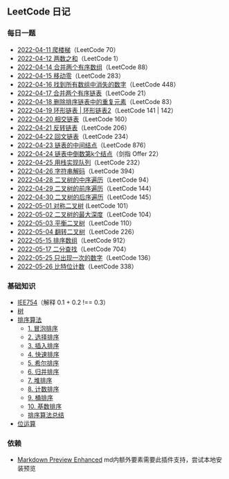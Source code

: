 ## LeetCode 日记

### 每日一题

- [2022-04-11 爬楼梯](/daily/2022-04-11.md)（LeetCode 70）
- [2022-04-12 两数之和](/daily/2022-04-12.md)（LeetCode 1）
- [2022-04-14 合并两个有序数组](/daily/2022-04-14.md)（LeetCode 88）
- [2022-04-15 移动零](/daily/2022-04-15.md)（LeetCode 283）
- [2022-04-16 找到所有数组中消失的数字](/daily/2022-04-16.md)（LeetCode 448）
- [2022-04-17 合并两个有序链表](/daily/2022-04-17.md)（LeetCode 21）
- [2022-04-18 删除排序链表中的重复元素](/daily/2022-04-18.md)（LeetCode 83）
- [2022-04-19 环形链表 | 环形链表2](/daily/2022-04-19.md)（LeetCode 141 | 142）
- [2022-04-20 相交链表](/daily/2022-04-20.md)（LeetCode 160）
- [2022-04-21 反转链表](/daily/2022-04-21.md)（LeetCode 206）
- [2022-04-22 回文链表](/daily/2022-04-22.md)（LeetCode 234）
- [2022-04-23 链表的中间结点](/daily/2022-04-23.md)（LeetCode 876）
- [2022-04-24 链表中倒数第k个结点](/daily/2022-04-24.md)（剑指 Offer 22）
- [2022-04-25 用栈实现队列](/daily/2022-04-25.md)（LeetCode 232）
- [2022-04-26 字符串解码](/daily/2022-04-26.md)（LeetCode 394）
- [2022-04-28 二叉树的中序遍历](/daily/2022-04-28.md)（LeetCode 94）
- [2022-04-29 二叉树的前序遍历](/daily/2022-04-29.md)（LeetCode 144）
- [2022-04-30 二叉树的后序遍历](/daily/2022-04-30.md)（LeetCode 145）
- [2022-05-01 对称二叉树](/daily/2022-05-01.md) (LeetCode 101）
- [2022-05-02 二叉树的最大深度](/daily/2022-05-02.md)（LeetCode 104）
- [2022-05-03 平衡二叉树](/daily/2022-05-03.md)（LeetCode 110）
- [2022-05-04 翻转二叉树](/daily/2022-05-04.md)（LeetCode 226）
- [2022-05-15 排序数组](/daily/2022-05-15.md)（LeetCode 912）
- [2022-05-17 二分查找](/daily/2022-05-17.md)（LeetCode 704）
- [2022-05-25 只出现一次的数字](/daily/2022-05-25.md)（LeetCode 136）
- [2022-05-26 比特位计数](/daily/2022-05-26.md)（LeetCode 338）
 <!-- ### 类型分类

#### 递归

- [2022-04-11 爬楼梯](/daily/2022-04-11.md)（LeetCode 70）

#### 数组

- [2022-04-12 两数之和](/daily/2022-04-12.md)（LeetCode 1）
- [2022-04-14 合并两个有序数组](/daily/2022-04-14.md)（LeetCode 88） 
- [2022-04-15 移动零](/daily//2022-04-15.md)（LeetCode 283） 
- [2022-04-16 找到所有数组中消失的数字](/daily/2022-04-16.md)（LeetCode 448）-->

<!-- #### 链表

- [2022-04-17 合并两个有序链表](/daily/2022-04-17.md)（LeetCode 21） 
- [2022-04-18 删除排序链表中的重复元素](/daily/2022-04-18.md)（LeetCode 83）
- [2022-04-19 环形链表 | 环形链表2](/daily/2022-04-19.md)（LeetCode 141 | 142）
- [2022-04-20 相交链表](/daily/2022-04-20.md)（LeetCode 160）- [2022-04-21 反转链表](/daily/2022-04-21.md)（LeetCode 206）
- [2022-04-22 回文链表](/daily/2022-04-22.md)（LeetCode 234）
- [2022-04-23 链表的中间结点](/daily/2022-04-23.md)（LeetCode 876）-->

<!-- #### 栈与队列
- [2022-04-25 用栈实现队列](/daily/2022-04-25.md)（LeetCode 232） 
- [2022-04-26 字符串解码](/daily/2022-04-26.md)（LeetCode 394）-->

<!-- #### 树
- [2022-04-28 二叉树的中序遍历](/daily/2022-04-28.md)（LeetCode 94）
- [2022-04-29 二叉树的前序遍历](/daily/2022-04-29.md)（LeetCode 144）
- [2022-04-30 二叉树的后序遍历](/daily/2022-04-30.md)（LeetCode 145）
- [2022-05-01 对称二叉树](/daily/2022-05-01.md) (LeetCode 101）
- [2022-05-02 二叉树的最大深度](/daily/2022-05-02.md)（LeetCode 104）
- [2022-05-03 平衡二叉树](/daily/2022-05-03.md)（LeetCode 110）
- [2022-05-04 翻转二叉树](/daily/2022-05-04.md)（LeetCode 226）

#### 排序
- [2022-05-15 排序数组](/daily/2022-05-15.md)（LeetCode 912）

#### 查找
- [2022-05-17 二分查找](/daily/2022-05-17.md)（LeetCode 704）

#### 位运算
- [2022-05-25 只出现一次的数字](/daily/2022-05-25.md)（LeetCode 136）
- [2022-05-26 比特位计数](/daily/2022-05-26.md)（LeetCode 338）

-->

### 基础知识

- [IEE754](/other/IEEE754.md)（解释 0.1 + 0.2 !== 0.3）
- [树](/other/Tree.md)
- [排序算法](/other/SortingAlgorithm.md)
  - [1. 冒泡排序](/other/SortingAlgorithm.md#1-冒泡排序bubble-sort)
  - [2. 选择排序](/other/SortingAlgorithm.md#2-选择排序selection-sort)
  - [3. 插入排序](/other/SortingAlgorithm.md#3-插入排序insertion-sort)
  - [4. 快速排序](/other/SortingAlgorithm.md#4-快速排序quick-sort)
  - [5. 希尔排序](/other/SortingAlgorithm.md#5-希尔排序shell-sort)
  - [6. 归并排序](/other/SortingAlgorithm.md#6-归并排序merge-sort)
  - [7. 堆排序](/other/SortingAlgorithm.md#7-堆排序heap-sort)
  - [8. 计数排序](/other/SortingAlgorithm.md#8-计数排序counting-sort)
  - [9. 桶排序](/other/SortingAlgorithm.md#9-桶排序bucket-sort)
  - [10. 基数排序](/other/SortingAlgorithm.md#10-基数排序radix-sort)
  - [排序算法总结](/other/SortingAlgorithm.md#排序算法总结)
- [位运算](/other/BitwiseOperation.md)

### 依赖

- [Markdown Preview Enhanced](https://shd101wyy.github.io/markdown-preview-enhanced/#/) md内额外要素需要此插件支持，尝试本地安装预览
